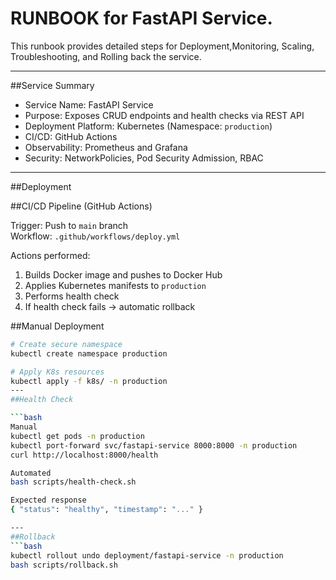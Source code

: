 # RUNBOOK for FastAPI Service.

This runbook provides detailed steps for Deployment,Monitoring, Scaling, Troubleshooting, and Rolling back the service.

---

##Service Summary

- Service Name: FastAPI Service
- Purpose: Exposes CRUD endpoints and health checks via REST API
- Deployment Platform: Kubernetes (Namespace: `production`)
- CI/CD: GitHub Actions
- Observability: Prometheus and Grafana
- Security: NetworkPolicies, Pod Security Admission, RBAC

---

##Deployment

##CI/CD Pipeline (GitHub Actions)

Trigger: Push to `main` branch  
Workflow: `.github/workflows/deploy.yml`  

Actions performed:
1. Builds Docker image and pushes to Docker Hub
2. Applies Kubernetes manifests to `production`
3. Performs health check
4. If health check fails → automatic rollback

##Manual Deployment

```bash
# Create secure namespace
kubectl create namespace production

# Apply K8s resources
kubectl apply -f k8s/ -n production
---
##Health Check

```bash
Manual
kubectl get pods -n production
kubectl port-forward svc/fastapi-service 8000:8000 -n production
curl http://localhost:8000/health

Automated
bash scripts/health-check.sh

Expected response
{ "status": "healthy", "timestamp": "..." }

---
##Rollback
```bash
kubectl rollout undo deployment/fastapi-service -n production
bash scripts/rollback.sh



